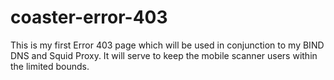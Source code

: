 # coaster-error-403
This is my first Error 403 page which will be used in conjunction to my BIND DNS and Squid Proxy. It will serve to keep the mobile scanner users within the limited bounds.
